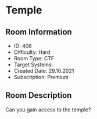 ﻿# Temple

## Room Information
- ID: 408
- Difficulty: Hard
- Room Type: CTF
- Target Systems: 
- Created Date: 29.10.2021
- Subscription: Premium

## Room Description
Can you gain access to the temple?

